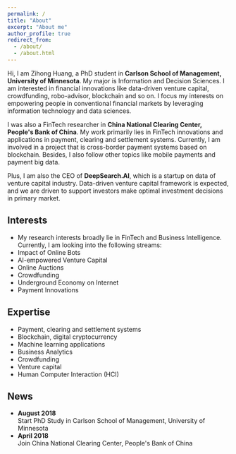 ```yaml
---
permalink: /
title: "About"
excerpt: "About me"
author_profile: true
redirect_from: 
  - /about/
  - /about.html
---
```


Hi, I am Zihong Huang, a PhD student in **Carlson School of Management, University of Minnesota**. My major is Information and Decision Sciences. 
I am interested in financial innovations like data-driven venture capital, crowdfunding, robo-advisor, blockchain and so on. I focus my interests on 
empowering people in conventional financial markets by leveraging information technology and data sciences.<br>

I was also a FinTech researcher in **China National Clearing Center, People's Bank of China**. My work primarily lies in FinTech innovations and applications in
payment, clearing and settlement systems. Currently, I am involved in a project that is cross-border payment systems based on blockchain. 
Besides, I also follow other topics like mobile payments and payment big data.<br>

Plus, I am also the CEO of **DeepSearch.AI**, which is a startup on data of venture capital industry. Data-driven venture capital framework is expected,
and we are driven to support investors make optimal investment decisions in primary market.



## Interests
* My research interests broadly lie in FinTech and Business Intelligence. Currently, I am looking into the following streams:
* Impact of Online Bots 
* AI-empowered Venture Capital
* Online Auctions 
* Crowdfunding
* Underground Economy on Internet 
* Payment Innovations

## Expertise
* Payment, clearing and settlement systems
* Blockchain, digital cryptocurrency
* Machine learning applications
* Business Analytics
* Crowdfunding
* Venture capital
* Human Computer Interaction (HCI)

## News
* **August 2018** 
    <br> Start PhD Study in Carlson School of Management, University of Minnesota
* **April 2018** 
    <br> Join China National Clearing Center, People's Bank of China
  
  